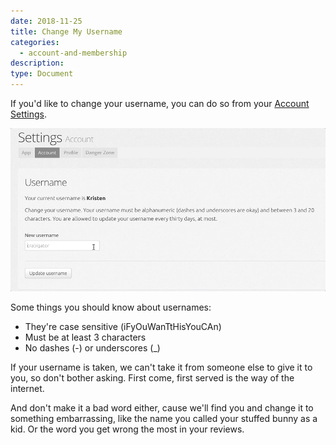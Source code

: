 ```yaml
---
date: 2018-11-25
title: Change My Username
categories:
  - account-and-membership
description:
type: Document
---
```


If you'd like to change your username, you can do so from your [Account Settings](https://www.wanikani.com/settings/account).

![Change Name](/images/change-name.gif)

Some things you should know about usernames:

* They're case sensitive (iFyOuWanTtHisYouCAn)
* Must be at least 3 characters
* No dashes (-) or underscores (_)

If your username is taken, we can't take it from someone else to give it to you, so don't bother asking. First come, first served is the way of the internet.

And don't make it a bad word either, cause we'll find you and change it to something embarrassing, like the name you called your stuffed bunny as a kid. Or the word you get wrong the most in your reviews.
